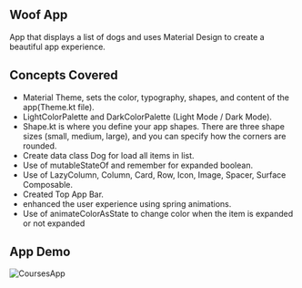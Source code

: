 Woof App
-------------
App that displays a list of dogs and uses Material Design to create a beautiful app experience.

Concepts Covered
-----------------
- Material Theme, sets the color, typography, shapes, and content of the app(Theme.kt file).
- LightColorPalette and DarkColorPalette (Light Mode / Dark Mode).
- Shape.kt is where you define your app shapes. There are three shape sizes (small, medium, large), and you can specify how the corners are rounded.
- Create data class Dog for load all items in list.
- Use of mutableStateOf and remember for expanded boolean.
- Use of LazyColumn, Column, Card, Row, Icon, Image, Spacer, Surface Composable.
- Created Top App Bar.
- enhanced the user experience using spring animations.
- Use of animateColorAsState to change color when the item is expanded or not expanded

App Demo
---------
![CoursesApp](https://i.giphy.com/media/v1.Y2lkPTc5MGI3NjExMW5xem9lcng1ZWcybnhuajltcXhreXE4MXNveGVrY25ucXF4enp0bSZlcD12MV9pbnRlcm5hbF9naWZfYnlfaWQmY3Q9Zw/8R4Qs2eCX2Gq1PDJ08/giphy.gif)